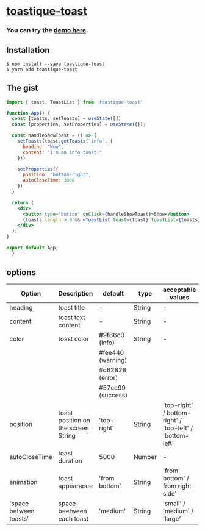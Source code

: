 # [toastique-toast](https://www.npmjs.com/package/toastique-toast)

### You can try the [demo here](https://toastique.netlify.app/).

## Installation

```
$ npm install --save toastique-toast
$ yarn add toastique-toast
```


## The gist

```jsx
import { toast, ToastList } from 'toastique-toast'

function App() {
  const [toasts, setToasts] = useState([])
  const [properties, setProperties] = useState({});

  const handleShowToast = () => {
    setToasts(toast.getToasts('info', {
      heading: "Wow",
      content: "I'm an info toast!"
    }))

    setProperties({
      position: "bottom-right",
      autoCloseTime: 3000
    })
  }

  return (
    <div>
      <button type='button' onClick={handleShowToast}>Show</button>
      {toasts.length > 0 && <ToastList toast={toast} toastList={toasts} properties={properties}/>}
    </div>
  );
}

export default App;
  }
```

## options


| Option  | Description            | default     | type      | acceptable values        |
| ------- | ---------------------- | ----------- | --------- | ------------------------ |
| heading | toast title            |      -      | String    |           -              |
| content | toast text content     |      -      | String    |           -              |
| color   | toast color            |#9f86c0 (info)      | String |          -           |
|         |                        | #fee440 (warning)  |     |                         |
|         |                        | #d62828 (error)    |     |                         |
|         |                        | #57cc99 (success)  |     |                         |
| position| toast position on the screen String| 'top-right' | String | 'top-right' /  bottom-right' / 'top-left' /  'bottom-left'     |
| autoCloseTime | toast duration   | 5000        | Number    |           -              |
| animation| toast appearance      |'from bottom'| String    |'from bottom' / from right side'|
| 'space between toasts' | space beetween each toast | 'medium'    | String    | 'small' / 'medium' / 'large' |


